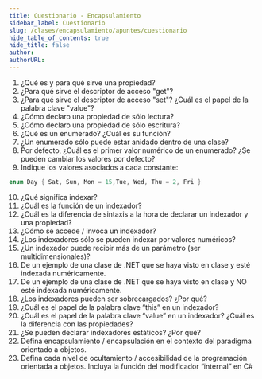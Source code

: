 ```yaml
---
title: Cuestionario - Encapsulamiento
sidebar_label: Cuestionario
slug: /clases/encapsulamiento/apuntes/cuestionario
hide_table_of_contents: true
hide_title: false
author: 
authorURL: 
---
```


1. ¿Qué es y para qué sirve una propiedad?
2. ¿Para qué sirve el descriptor de acceso "get"?
3. ¿Para qué sirve el descriptor de acceso "set"? ¿Cuál es el papel de la palabra clave "value"?
4. ¿Cómo declaro una propiedad de sólo lectura?
5. ¿Cómo declaro una propiedad de sólo escritura?
6. ¿Qué es un enumerado? ¿Cuál es su función?
7. ¿Un enumerado sólo puede estar anidado dentro de una clase?
8. Por defecto, ¿Cuál es el primer valor numérico de un enumerado? ¿Se pueden cambiar los valores por defecto?
9. Indique los valores asociados a cada constante:
```csharp
enum Day { Sat, Sun, Mon = 15,Tue, Wed, Thu = 2, Fri }
```
10. ¿Qué significa indexar?
11. ¿Cuál es la función de un indexador?
12. ¿Cuál es la diferencia de sintaxis a la hora de declarar un indexador y una propiedad?
13. ¿Cómo se accede / invoca un indexador? 
14. ¿Los indexadores sólo se pueden indexar por valores numéricos?
15. ¿Un indexador puede recibir más de un parámetro (ser multidimensionales)?
16. De un ejemplo de una clase de .NET que se haya visto en clase y esté indexada numéricamente.
17. De un ejemplo de una clase de .NET que se haya visto en clase y NO esté indexada numéricamente.
18. ¿Los indexadores pueden ser sobrecargados? ¿Por qué? 
19. ¿Cuál es el papel de la palabra clave “this” en un indexador? 
20. ¿Cuál es el papel de la palabra clave “value” en un indexador? ¿Cuál es la diferencia con las propiedades?
21. ¿Se pueden declarar indexadores estáticos? ¿Por qué?
22. Defina encapsulamiento / encapsulación en el contexto del paradigma orientado a objetos.
23. Defina cada nivel de ocultamiento / accesibilidad de la programación orientada a objetos. Incluya la función del modificador “internal” en C#